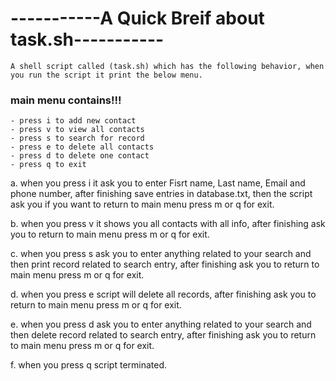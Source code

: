 # -----------A Quick Breif about task.sh-----------
    A shell script called (task.sh) which has the following behavior, when you run the script it print the below menu.
### main menu contains!!!
    - press i to add new contact
    - press v to view all contacts
    - press s to search for record
    - press e to delete all contacts
    - press d to delete one contact
    - press q to exit 

a. when you press i it ask you to enter Fisrt name, Last name, Email and phone number, after finishing
   save entries in database.txt, then the script ask you if you want to return to main menu press m or q for exit.

b. when you press v it shows you all contacts with all info, after finishing ask you to return to main menu press m or q for exit.

c. when you press s ask you to enter anything related to your search and then print record related to search entry,
   after finishing ask you to return to main menu press m or q for exit.

d. when you press e script will delete all records, after finishing ask you to return to main menu press m or q for exit.

e. when you press d ask you to enter anything related to your search and then delete record related to search entry,
   after finishing ask you to return to main menu press m or q for exit.

f. when you press q script terminated.
